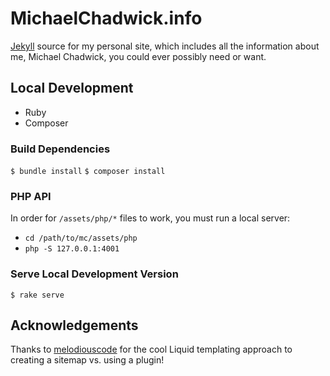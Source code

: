 # MichaelChadwick.info

[Jekyll](https://jekyllrb.com) source for my personal site, which includes all the information about me, Michael Chadwick, you could ever possibly need or want.

## Local Development

* Ruby
* Composer

### Build Dependencies

`$ bundle install`
`$ composer install`

### PHP API

In order for `/assets/php/*` files to work, you must run a local server:

* `cd /path/to/mc/assets/php`
* `php -S 127.0.0.1:4001`

### Serve Local Development Version

`$ rake serve`

## Acknowledgements

Thanks to [melodiouscode](https://github.com/melodiouscode/melodiouscode-snippets/blob/main/creating-a-sitemap-xml-file-with-jekyll/sitemap.xml) for the cool Liquid templating approach to creating a sitemap vs. using a plugin!
